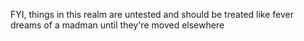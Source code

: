 FYI, things in this realm are untested and should be treated like fever dreams of a madman until they're moved elsewhere
